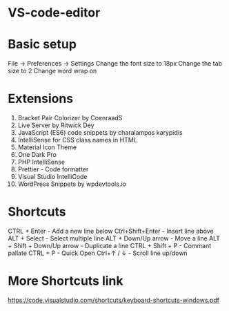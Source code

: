 # VS-code-editor
# Basic setup
  File -> Preferences -> Settings
  Change the font size to 18px
  Change the tab size to 2
  Change word wrap on
  
# Extensions
1. Bracket Pair Colorizer by CoenraadS
2. Live Server by Ritwick Dey
3. JavaScript (ES6) code snippets by charalampos karypidis
4. IntelliSense for CSS class names in HTML
5. Material Icon Theme
6. One Dark Pro
7. PHP IntelliSense
8. Prettier - Code formatter
9. Visual Studio IntelliCode
10. WordPress Snippets by wpdevtools.io

# Shortcuts
CTRL + Enter - Add a new line below
Ctrl+Shift+Enter - Insert line above 
ALT + Select - Select multiple line
ALT + Down/Up arrow - Move a line
ALT + Shift + Down/Up arrow - Duplicate a line
CTRL + Shift + P - Commant pallate 
CTRL + P - Quick Open
Ctrl+↑ / ↓ - Scroll line up/down

# More Shortcuts link 
https://code.visualstudio.com/shortcuts/keyboard-shortcuts-windows.pdf
